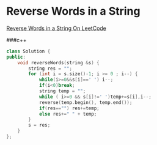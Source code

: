 # Reverse Words in a String

[Reverse Words in a String On LeetCode](https://oj.leetcode.com/problems/reverse-words-in-a-string/)

###c++

```cpp
class Solution {
public:
    void reverseWords(string &s) {
        string res = "";
        for (int i = s.size()-1; i >= 0 ; i--) {
            while(i>=0&&s[i]==' ') i--;
            if(i<0)break;
            string temp = "";
            while ( i>=0 && s[i]!=' ')temp+=s[i],i--;
            reverse(temp.begin(), temp.end());
            if(res=="") res+=temp;
            else res+=" " + temp;
        }
        s = res;
    }
};
```